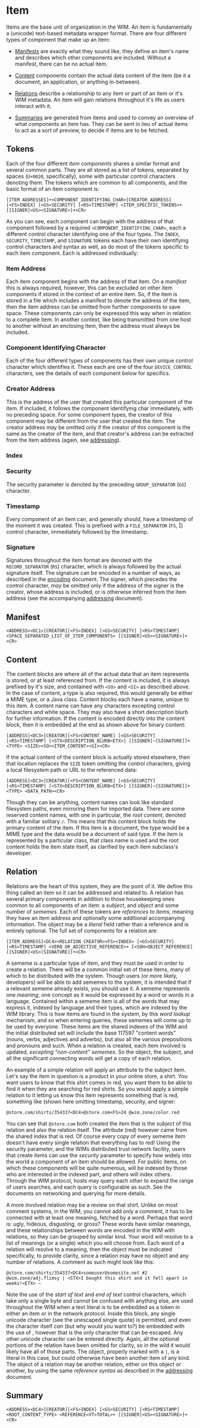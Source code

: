 
# Item
Items are the base unit of organization in the WIM.  An item is fundamentally a (unicode) text-based metadata wrapper format.  There are four different types of component that make up an item: 

* [Manifests](manifest) are exactly what they sound like, they define an item's name and describes which other components are included.  Without a manifest, there can be no actual item.

* [Content](content) components contain the actual data content of the item (be it a document, an application, or anything in-between).

* [Relations](relations) describe a relationship to any item or part of an item or it's WIM metadata.  An item will gain relations throughout it's life as users interact with it.

* [Summaries](summary) are generated from items and used to convey an overview of what components an item has.  They can be sent in lieu of actual items to act as a sort of preview, to decide if items are to be fetched.

## Tokens

Each of the four different *item components* shares a similar format and several common parts.  They are all stored as a list of tokens, separated by spaces (`U+0020`, specifically), some with particular control characters denoting them.  The tokens which are common to all components, and the basic format of an item component is:

	[ITEM ADDRESSES]+<COMPONENT_IDENTIFYING_CHAR>[CREATOR_ADDRESS][<FS>INDEX] [<GS>SECURITY] [<RS>TIMESTAMP] <ITEM_SPECIFIC_TOKENS>+ [[SIGNER]<US><SIGNATURE>]+<CR>
	
As you can see, each component can begin with the address of that component followed by a required `<COMPONENT_IDENTIFYING_CHAR>`, each a different control character identifying one of the four types.  The `INDEX`, `SECURITY`, `TIMESTAMP`, and `SIGNATURE` tokens each have their own identifying control characters and syntax as well, as do most of the tokens specific to each item component.  Each is addressed individually:

### Item Address

Each item component begins with the address of that item.  On a *manifest* this is always required, however, this can be excluded on other item components if stored in the context of an entire item.  So, if the item is stored in a file which includes a manifest to denote the address of the item, then the item address can be omitted from further components to save space.  These components can only be expressed this way when in relation to a complete item.  In another context, like being transmitted from one host to another without an enclosing item, then the address must always be included.

### Component Identifying Character

Each of the four different types of components has their own unique control character which identifies it.  These each are one of the four `DEVICE_CONTROL` characters, see the details of each component below for specifics.

### Creator Address

This is the address of the user that created this particular component of the item.  If included, it follows the component identifying char immediately, with no preceding space.  For some component types, the creator of this component may be different from the user that created the item.  The creator address may be omitted only if the creator of this component is the same as the creator of the item, and that creator's address can be extracted from the item address (again, see [addressing](addressing.md)).

### Index


### Security

The security parameter is denoted by the preceding `GROUP_SEPARATOR` (`GS`) character.

### Timestamp

Every component of an item can, and generally should, have a timestamp of the moment it was created.  This is prefixed with a `FILE_SEPARATOR` (`FS`, ) control character, immediately followed by the timestamp.

### Signature

Signatures throughout the item format are denoted with the `RECORD_SEPARATOR` (`RS`) character, which is always followed by the actual signature itself.  The signature can be encoded in a number of ways, as described in the [encoding](encoding.md) document.  The signer, which precedes the control character, *may* be omitted only if the address of the signer is the creator, whose address is included, or is otherwise inferred from the item address (see the accompanying [addressing](addressing.md) document).

## Manifest

	<ADDRESS><DC1>[CREATOR][<FS>INDEX] [<GS>SECURITY] [<RS>TIMESTAMP] <SPACE_SEPARATED_LIST_OF_ITEM_COMPONENTS> [[SIGNER]<US><SIGNATURE>]+<CR>

## Content

The content blocks are where all of the actual data that an item represents is stored, or at least referenced from.  If the content is included, it is always prefixed by it's size, and contained with `<SO>` and `<SI>` as described above.  In the case of content, a type is also required, this would generally be either a MIME type, or a Java class.  Content blocks each have a name, unique to this item.  A content name can have any characters excepting control characters and white space.  They may also have a short description blurb for further information.  If the content is encoded directly into the content block, then it is embedded at the end as shown above for binary content:

	[ADDRESS]<DC3>[CREATOR][<FS>CONTENT_NAME] [<GS>SECURITY] [<RS>TIMESTAMP] [<STX>DESCRIPTION_BLURB<ETX>] [[SIGNER]~[SIGNATURE]]+ <TYPE> <SIZE><SO><ITEM_CONTENT><SI><CR>
	
If the actual content of the content block is actually stored elsewhere, then that location replaces the `SIZE` token omitting the control characters, giving a local filesystem path or URL to the referenced data:

	[ADDRESS]<DC3>[CREATOR][<FS>CONTENT_NAME] [<GS>SECURITY] [<RS>TIMESTAMP] [<STX>DESCRIPTION_BLURB<ETX>] [[SIGNER]~[SIGNATURE]]+ <TYPE> <DATA_PATH><CR>
	
Though they can be anything, content names can look like standard filesystem paths, even mirroring them for imported data.  There are some reserved content names, with one in particular, the *root content*, denoted with a familiar solitary `/`.  This means that this content block holds the primary content of the item.  If this item is a document, the type would be a MIME type and the data would be a document of said type.  If the item is represented by a particular class, that class name is used and the root content holds the item state itself, as clarified by each item subclass's developer.
	
## Relation

Relations are the heart of this system, they are the point of it.  We define this thing called an item so it can be addressed and related to.  A relation has several primary components in addition to those housekeeping ones common to all components of an item: a *subject*, and *object* and some number of *sememes*. Each of these tokens are *references to items*, meaning they have an item address and optionally some additional accompanying information.  The object may be a *literal* field rather than a reference and is entirely optional.  The full set of components for a relation are: 

	[ITEM_ADDRESS]<DC4><RELATION_CREATOR><FS><INDEX> [<GS>SECURITY] [<RS>TIMESTAMP] <VERB_OR_ADJECTIVE_REFERENCE>+ [<SOH>OBJECT_REFERENCE] [[SIGNER]<US>[SIGNATURE]]+<CR>

A sememe is a particular type of item, and they must be used in order to create a relation.  There will be a common initial set of these items, many of which to be distributed with the system.  Though users (or more likely, developers) will be able to add sememes to the system, it is intended that if a relevant sememe already exists, you should use it.  A sememe represents one *meaning*, one concept as it would be expressed by a word or words in a language.  Contained within a sememe item is all of the words that may express it, indexed by language and their types, which are indexed by the WIM library.  This is how items are found in the system, by this *word lookup* mechanism, and so when entering queries, these sememes will come up to be used by everyone.  These items are the shared indexes of the WIM and the initial distributed set will include the base 117597 "content words" (nouns, verbs, adjectives and adverbs), but also all the various prepositions and pronouns and such.  When a relation is created, each item involved is updated, *excepting "non-content" sememes*.  So the object, the subject, and all the significant connecting words will get a copy of each relation.

An example of a simple relation will apply an attribute to the subject item.  Let's say the item in question is a product in your online store, a shirt.  You want users to know that this shirt comes in red, you want them to be able to find it when they are searching for red shirts.  So you would apply a simple relation to it letting us know this item represents something that is red, something like (shown here omitting timestamp, security, and signer:

	@store.com/shirts/354337<DC4>@store.com<FS>24 @wim.zone/color.red

You can see that `@store.com` both created the item that is the *subject* of this relation and also the relation itself.  The attribute (red) however came from the shared index that is red.  Of course every copy of every sememe item doesn't have every single relation that everything has to red!  Using the security parameter, and the WIMs distributed trust network facility, users that create items can use the *security* parameter to specify how widely into the world a component of an item should be allowed.  For public items, on which these components will be quite numerous, will be indexed by those who are interested in the indexed part, and others will index others.  Through the WIM protocol, hosts may query each other to expand the range of users searches, and each query is configurable as such.  See the documents on networking and querying for more details.  

A more involved relation may be a review on that shirt.  Unlike on most comment systems, in the WIM, you cannot add *only* a comment, it has to be connected with at least one meaning, fetched by a word.  Perhaps that word is: ugly, hideous, disgusting, or gross?  These words have similar meanings, and these relationships between words are encoded in the WIM with relations, so they can be grouped by similar kind.  Your word will resolve to a list of meanings (or a single) which you will choose from.  Each word of a relation will resolve to a meaning, then the object must be indicated specifically, to provide clarity, since a relation may have no object and any number of relations.  A comment as such might look like this:

	@store.com/shirts/354337<DC4>someuser@somesite.net #2 @wim.zone/adj.flimsy | <STX>I bought this shirt and it fell apart in weeks!<ETX> ~
	
Note the use of the *start of text* and *end of text* control characters, which take only a single byte and cannot be confused with anything else, are used throughout the WIM when a text literal is to be embedded as a token in either an item or in the network protocol.  Inside this block, any single unicode character (see the unescaped single quote) is permitted, and even the <ETX> character itself *can* (but why would you want to?) be embedded with the use of <ESC>, however that is the only character that can be escaped.  Any other unicode character can be entered directly.  Again, all the optional portions of the relation have been omitted for clarity, so in the wild it would likely have all of those parts.  The object, properly marked with a `|`, is a literal in this case, but could otherwise have been another item of any kind.  The object of a relation may be another relation, either on this object or another, by using the same *reference syntax* as described in the [addressing](addressing) document.


## Summary

	<ADDRESS><DC4>[CREATOR][<FS>INDEX] [<GS>SECURITY] [<RS>TIMESTAMP] <ROOT_CONTENT_TYPE> <REFERENCE<VT>TOTAL>+ [[SIGNER]<US><SIGNATURE>]+<CR>







	

